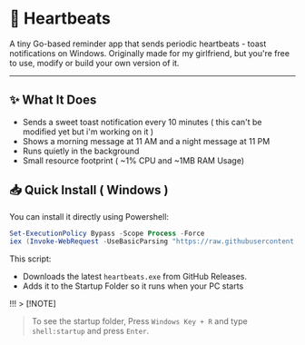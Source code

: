 # 💖 Heartbeats

A tiny Go-based reminder app that sends periodic heartbeats - toast notifications on Windows. Originally made for my girlfriend, but you're free to use, modify or build your own version of it.

---

## ✨ What It Does

- Sends a sweet toast notification every 10 minutes ( this can't be modified yet but i'm working on it )
- Shows a morning message at 11 AM and a night message at 11 PM
- Runs quietly in the background
- Small resource footprint ( ~1% CPU and ~1MB RAM Usage)

## 📥 Quick Install ( Windows )

You can install it directly using Powershell:

```powershell
Set-ExecutionPolicy Bypass -Scope Process -Force
iex (Invoke-WebRequest -UseBasicParsing "https://raw.githubusercontent.com/ryscu7/heartbeats/refs/heads/main/install.ps1").Content
```

This script:

- Downloads the latest `heartbeats.exe` from GitHub Releases.
- Adds it to the Startup Folder so it runs when your PC starts

!!! > [!NOTE]
> To see the startup folder, Press `Windows Key + R` and type `shell:startup` and press `Enter`.
